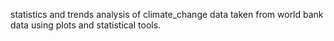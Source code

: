 statistics and trends analysis of climate_change data taken from world bank data using plots and statistical tools.
